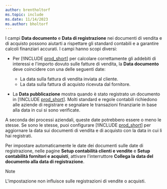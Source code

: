 ```yaml
---
author: brentholtorf
ms.topic: include
ms.date: 11/14/2023
ms.author: bholtorf
---
```


I campi **Data documento** e **Data di registrazione**  nei documenti di vendita e di acquisto possono aiutarti a rispettare gli standard contabili e a garantire calcoli finanziari accurati. I campi hanno scopi diversi:

- Per [!INCLUDE [prod_short](prod_short.md)] per calcolare correttamente gli addebiti di interessi e l'importo dovuto sulle fatture di vendita, la **Data documento** deve coincidere con una delle seguenti date:

   - La data sulla fattura di vendita inviata al cliente. 
   - La data sulla fattura di acquisto ricevuta dal fornitore.
- La **Data pubblicazione** mostra quando è stato registrato un documento in [!INCLUDE [prod_short](prod_short.md)]. Molti standard e regole contabili richiedono alle aziende di registrare e segnalare le transazioni finanziarie in base alla data in cui si sono verificate.

A seconda dei processi aziendali, queste date potrebbero essere o meno le stesse. Se sono le stesse, puoi configurare [!INCLUDE [prod_short](prod_short.md)] per aggiornare la data sui documenti di vendita e di acquisto con la data in cui li hai registrati.  
  
Per impostare automaticamente le date dei documenti sulle date di registrazione, nelle pagine **Setup contabilità clienti e vendite** e **Setup contabilità fornitori e acquisti**, attivare l'interruttore **Collega la data del documento alla data di registrazione**.

> [!NOTE]
> L'impostazione non influisce sulle registrazioni di vendite o acquisti.